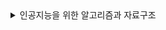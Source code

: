<details>
<summary>인공지능을 위한 알고리즘과 자료구조</summary>

  
  1. [자료구조/알고리즘의 정의와 중요성](https://github.com/solpinetree/kmooc-lecture/blob/main/%EC%9D%B8%EA%B3%B5%EC%A7%80%EB%8A%A5%EC%9D%84%20%EC%9C%84%ED%95%9C%20%EC%95%8C%EA%B3%A0%EB%A6%AC%EC%A6%98%EA%B3%BC%20%EC%9E%90%EB%A3%8C%EA%B5%AC%EC%A1%B0/1-1%20%EC%9E%90%EB%A3%8C%EA%B5%AC%EC%A1%B0%20%EC%95%8C%EA%B3%A0%EB%A6%AC%EC%A6%98%EC%9D%98%20%EC%A0%95%EC%9D%98%EC%99%80%20%EC%A4%91%EC%9A%94%EC%84%B1.md)  
  2. 선형자료구조  
    - [배열과 리스트](https://github.com/solpinetree/kmooc-lecture/blob/main/%EC%9D%B8%EA%B3%B5%EC%A7%80%EB%8A%A5%EC%9D%84%20%EC%9C%84%ED%95%9C%20%EC%95%8C%EA%B3%A0%EB%A6%AC%EC%A6%98%EA%B3%BC%20%EC%9E%90%EB%A3%8C%EA%B5%AC%EC%A1%B0/2-1%20%EB%B0%B0%EC%97%B4%EA%B3%BC%20%EB%A6%AC%EC%8A%A4%ED%8A%B8.md)  
    - [스택과 큐](https://github.com/solpinetree/kmooc-lecture/blob/main/%EC%9D%B8%EA%B3%B5%EC%A7%80%EB%8A%A5%EC%9D%84%20%EC%9C%84%ED%95%9C%20%EC%95%8C%EA%B3%A0%EB%A6%AC%EC%A6%98%EA%B3%BC%20%EC%9E%90%EB%A3%8C%EA%B5%AC%EC%A1%B0/2-2%20%EC%8A%A4%ED%83%9D%EA%B3%BC%20%ED%81%90.md)
  3. 비선형자료구조  
    - [트리 자료구조](https://github.com/solpinetree/kmooc-lecture/blob/main/%EC%9D%B8%EA%B3%B5%EC%A7%80%EB%8A%A5%EC%9D%84%20%EC%9C%84%ED%95%9C%20%EC%95%8C%EA%B3%A0%EB%A6%AC%EC%A6%98%EA%B3%BC%20%EC%9E%90%EB%A3%8C%EA%B5%AC%EC%A1%B0/3-1%20%ED%8A%B8%EB%A6%AC%20%EC%9E%90%EB%A3%8C%EA%B5%AC%EC%A1%B0.md)  
    - [그래프 자료구조](https://github.com/solpinetree/kmooc-lecture/blob/main/%EC%9D%B8%EA%B3%B5%EC%A7%80%EB%8A%A5%EC%9D%84%20%EC%9C%84%ED%95%9C%20%EC%95%8C%EA%B3%A0%EB%A6%AC%EC%A6%98%EA%B3%BC%20%EC%9E%90%EB%A3%8C%EA%B5%AC%EC%A1%B0/3-2%20%EA%B7%B8%EB%9E%98%ED%94%84%20%EC%9E%90%EB%A3%8C%EA%B5%AC%EC%A1%B0.md)
</details>
